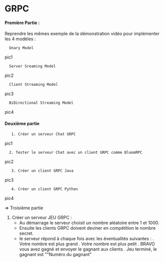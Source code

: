# GRPC



#### Première Partie :

Reprendre les mêmes exemple de la démonstration vidéo pour implémenter les 4 modèles :

      Unary Model

pic1

      Server Sreaming Model

pic2

      Client Streaming Model
      
pic3

      BiDirectional Streaming Model
      
pic4      
      


#### Deuxième partie

       1. Créer un serveur Chat GRPC

pic1

      2. Tester le serveur Chat avec un client GRPC comme BloomRPC

pic2

       3. Créer un client GRPC Java
      
pic3

      
       4. Créer un client GRPC Python
      
pic4    


 


=> Troisième partie
 1. Créer un serveur JEU GRPC :
     - Au démarrage le serveur choisit un nombre aléatoire entre 1 et 1000. 
     - Ensuite les clients GRPC doivent deviner en compétition le nombre secret.
     - le serveur répond à chaque fois avec les éventualités suivantes :
        . Votre nombre est plus grand
        . Votre nombre est plus petit
        . BRAVO vous avez gagné et envoyer le gagnant aux clients
        . Jeu terminé, le gagnant est ""Numéro du gagnant"
